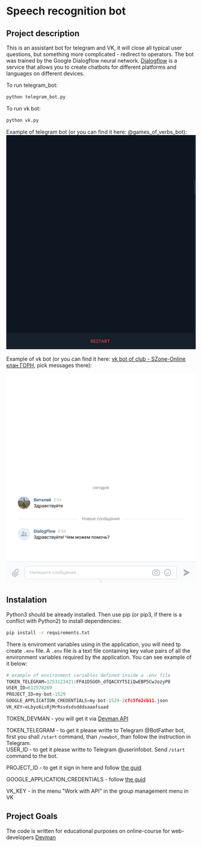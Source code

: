 # Speech recognition bot

## Project description

This is an assistant bot for telegram and VK, it will close all typical user questions, but something more complicated - redirect to operators. The bot was trained by the Google Dialogflow neural network. [Dialogflow](https://dialogflow.com/) is a service that allows you to create chatbots for different platforms and languages on different devices.

To run telegram_bot:

```bash
python telegram_bot.py
```

To run vk bot:

```bash
python vk.py
```

Example of telegram bot (or you can find it here: @games_of_verbs_bot):
![Example](./images/demo_tg_bot.gif)

Example of vk bot (or you can find it here: [vk bot of club - SZone-Online клан ГОРН](https://vk.com/club56009176), pick messages there):

![Example](./images/demo_vk_bot.gif)

## Instalation

Python3 should be already installed. Then use pip (or pip3, if there is a conflict with Python2) to install dependencies:

```bash
pip install -r requirements.txt
```

There is enviroment variables using in the application, you will need tp create ```.env``` file. A ```.env``` file is a text file containing key value pairs of all the environment variables required by the application. You can see example of it below:

```python
# example of environment variables defined inside a .env file
TOKEN_TELEGRAM=1253123421:FFA1DSGOh_dfQACXYT5IiQwEBP5CwJozyP8
USER_ID=612578269
PROJECT_ID=my-bot-1529
GOOGLE_APPLICATION_CREDENTIALS=my-bot-1529-2cfc3fe2cb11.json
VK_KEY=eLbyo6isRjMrRssdsdsdddsaaafsaad
```

TOKEN_DEVMAN - you will get it via [Devman API](https://dvmn.org/api/docs/)  

TOKEN_TELEGRAM - to get it please writte to Telegram @BotFather bot, first you shall ```/start``` command, than ```/newbot```, than follow the instruction in Telegram.  
USER_ID - to get it please writte to Telegram @userinfobot. Send ```/start``` command to the bot.

PROJECT_ID - to get it sign in here and follow [the guid](https://cloud.google.com/dialogflow/docs/quick/setup)

GOOGLE_APPLICATION_CREDENTIALS - follow [the guid](https://cloud.google.com/dialogflow/docs/quick/setup)

VK_KEY - in the menu "Work with API" in the group management menu in VK

## Project Goals

The code is written for educational purposes on online-course for web-developers [Devman](https://dvmn.org)
